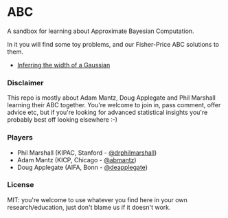 # ABC
A sandbox for learning about Approximate Bayesian Computation.

In it you will find some toy problems, and our Fisher-Price ABC solutions to them. 

* [Inferring the width of a Gaussian](https://github.com/drphilmarshall/ABC/blob/master/examples/GaussianWidth.md)

### Disclaimer

This repo is mostly about Adam Mantz, Doug Applegate and Phil Marshall learning their ABC together. You're welcome to join in, pass comment, offer advice etc, but if you're looking for advanced statistical insights you're probably best off looking elsewhere :-)

### Players

* Phil Marshall (KIPAC, Stanford - [@drphilmarshall](https://github.com/drphilmarshall))
* Adam Mantz (KICP, Chicago - [@abmantz](https://github.com/abmantz))
* Doug Applegate (AIFA, Bonn - [@deapplegate](https://github.com/deapplegate))

### License

MIT: you're welcome to use whatever you find here in your own research/education, just don't blame us if it doesn't work. 
